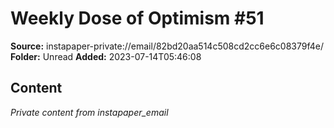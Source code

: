 # Weekly Dose of Optimism #51

**Source:** instapaper-private://email/82bd20aa514c508cd2cc6e6c08379f4e/
**Folder:** Unread
**Added:** 2023-07-14T05:46:08




## Content
*Private content from instapaper_email*

